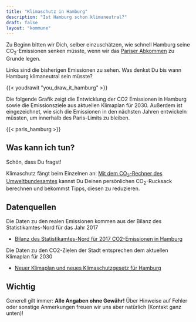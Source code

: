 ```yaml
---
title: "Klimaschutz in Hamburg"
description: "Ist Hamburg schon klimaneutral?"
draft: false
layout: "kommune"
---
```


Zu Beginn bitten wir Dich, selber einzuschätzen, wie schnell Hamburg seine
CO<sub>2</sub>-Emissionen senken müsste, wenn wir das [Pariser Abkommen](../paris-limits) zu Grunde legen.

Links sind die bisherigen Emissionen zu sehen. Was denkst Du bis wann Hamburg
klimaneutral sein müsste?

{{< youdrawit "you_draw_it_hamburg" >}}

Die folgende Grafik zeigt die Entwicklung der CO2 Emissionen in Hamburg sowie die Emissionsziele aus aktuellen Klimaplan für 2030. Außerdem ist eingezeichnet, wie sich die Emissionen in den nächsten Jahren entwickeln müssten, um innerhalb des Paris-Limits zu bleiben.

{{< paris_hamburg >}}

## Was kann ich tun?

Schön, dass Du fragst!

Klimaschutz fängt beim Einzelnen an: [Mit dem CO<sub>2</sub>-Rechner des Umweltbundesamtes](https://uba.co2-rechner.de/de_DE/) kannst Du Deinen persönlichen CO<sub>2</sub>-Rucksack berechnen und bekommst Tipps, diesen zu reduzieren.

## Datenquellen

Die Daten zu den realen Emissionen kommen aus der Bilanz des Statistikamtes-Nord für das Jahr 2017

- [Bilanz des Statistikamtes-Nord für 2017 CO2-Emissionen in Hamburg](https://www.hamburg.de/co2-bilanz-hh/)

Die Daten zu den CO2-Zielen der Stadt entsprechen dem aktuellen Klimaplan für 2030

- [Neuer Klimaplan und neues Klimaschutzgesetz für Hamburg](https://www.hamburg.de/pressearchiv-fhh/13278828/2019-12-03-sk-bue-hamburger-klimaplan2019/)


## Wichtig

Generell gilt immer: **Alle Angaben ohne Gewähr!** Über Hinweise auf
Fehler oder sonstige Anmerkungen freuen wir uns aber natürlich (Kontakt ganz unten)!